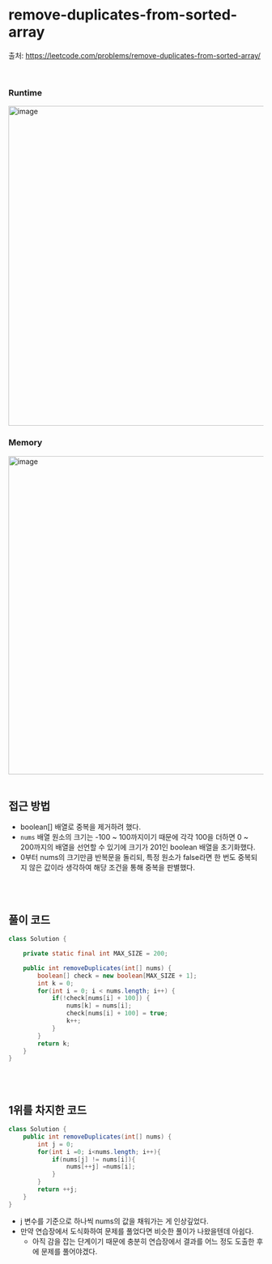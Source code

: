 # remove-duplicates-from-sorted-array

출처: https://leetcode.com/problems/remove-duplicates-from-sorted-array/

<br>

### Runtime
<img width="632" alt="image" src="https://github.com/minoflower31/TIL/assets/56334513/2c3fb53d-a679-4325-a00f-2f394002425d">

### Memory
<img width="629" alt="image" src="https://github.com/minoflower31/TIL/assets/56334513/55377404-2f2c-4f90-b3b6-90394da39e0c">

<br>
<br>

## 접근 방법

- boolean[] 배열로 중복을 제거하려 했다.
- `nums` 배열 원소의 크기는 -100 ~ 100까지이기 때문에 각각 100을 더하면 0 ~ 200까지의 배열을 선언할 수 있기에 크기가 201인 boolean 배열을 초기화했다.
- 0부터 nums의 크기만큼 반복문을 돌리되, 특정 원소가 false라면 한 번도 중복되지 않은 값이라 생각하여 해당 조건을 통해 중복을 판별했다.

<br>
<br>

## 풀이 코드

```java
class Solution {

    private static final int MAX_SIZE = 200;

    public int removeDuplicates(int[] nums) {
        boolean[] check = new boolean[MAX_SIZE + 1];
        int k = 0;
        for(int i = 0; i < nums.length; i++) {
            if(!check[nums[i] + 100]) {
                nums[k] = nums[i];
                check[nums[i] + 100] = true;
                k++;
            }
        }
        return k;
    }
}
```

<br>
<br>

## 1위를 차지한 코드

```java
class Solution {
    public int removeDuplicates(int[] nums) {
        int j = 0;
        for(int i =0; i<nums.length; i++){
            if(nums[j] != nums[i]){
                nums[++j] =nums[i];
            }
        }
        return ++j;
    }
}
```

- j 변수를 기준으로 하나씩 nums의 값을 채워가는 게 인상깊었다.
- 만약 연습장에서 도식화하여 문제를 풀었다면 비슷한 풀이가 나왔을텐데 아쉽다.
  - 아직 감을 잡는 단계이기 때문에 충분히 연습장에서 결과를 어느 정도 도출한 후에 문제를 풀어야겠다.
